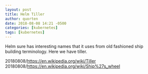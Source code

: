```yaml
---
layout: post
title: Helm Tiller
author: quorten
date: 2018-08-08 14:21 -0500
categories: [kubernetes]
tags: [kubernetes]
---
```


Helm sure has interesting names that it uses from old fashioned ship
building terminology.  Here we have tiller.

20180808/https://en.wikipedia.org/wiki/Tiller  
20180808/https://en.wikipedia.org/wiki/Ship%27s_wheel
